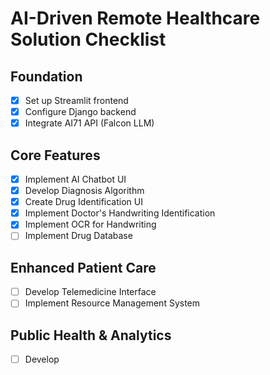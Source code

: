 # AI-Driven Remote Healthcare Solution Checklist

## Foundation
- [x] Set up Streamlit frontend
- [x] Configure Django backend
- [x] Integrate AI71 API (Falcon LLM)

## Core Features
- [x] Implement AI Chatbot UI
- [x] Develop Diagnosis Algorithm
- [x] Create Drug Identification UI
- [x] Implement Doctor's Handwriting Identification
- [x] Implement OCR for Handwriting
- [ ] Implement Drug Database

## Enhanced Patient Care
- [ ] Develop Telemedicine Interface
- [ ] Implement Resource Management System

## Public Health & Analytics
- [ ] Develop